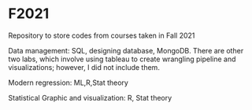# F2021
Repository to store codes from courses taken in Fall 2021

Data management: SQL, designing database, MongoDB. There are other two labs, which involve using tableau to create wrangling pipeline and visualizations; however, I did not include them.

Modern regression: ML,R,Stat theory

Statistical Graphic and visualization: R, Stat theory
